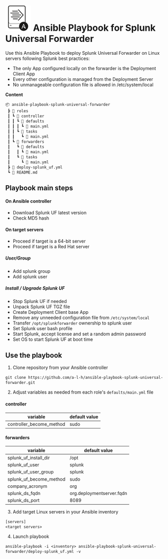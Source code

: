 # ![](logo.svg) Ansible Playbook for Splunk Universal Forwarder

Use this Ansible Playbook to deploy Splunk Universal Forwarder on Linux servers following Splunk best practices:

- The only App configured locally on the forwarder is the Deployment Client App
- Every other configuration is managed from the Deployment Server
- No unmanageable configuration file is allowed in /etc/system/local

**Content**
```
📦 ansible-playbook-splunk-universal-forwarder
 ┣ 📂 roles
 ┃ ┗ 📂 controller
 ┃ ┃ ┗ 📂 defaults
 ┃ ┃ ┃ ┗ 📜 main.yml
 ┃ ┃ ┗ 📂 tasks
 ┃ ┃   ┗ 📜 main.yml
 ┃ ┗ 📂 forwarders
 ┃   ┗ 📂 defaults
 ┃   ┃ ┗ 📜 main.yml
 ┃   ┗ 📂 tasks
 ┃     ┗ 📜 main.yml
 ┣ 📜 deploy-splunk_uf.yml
 ┗ 📜 README.md
 ```

## Playbook main steps

#### On Ansible controller

- Download Splunk UF latest version
- Check MD5 hash

#### On target servers

- Proceed if target is a 64-bit server
- Proceed if target is a Red Hat server

##### User/Group

- Add splunk group
- Add splunk user

##### Install / Upgrade Splunk UF

- Stop Splunk UF if needed
- Unpack Splunk UF TGZ file
- Create Deployment Client base App
- Remove any unneeded configuration file from `/etc/system/local`
- Transfer `/opt/splunkforwarder` ownership to splunk user
- Set Splunk user bash profile
- Start Splunk, accept license and set a random admin password
- Set OS to start Splunk UF at boot time

## Use the playbook

1. Clone repository from your Ansible controller

```
git clone https://github.com/a-l-h/ansible-playbook-splunk-universal-forwarder.git
```

2. Adjust variables as needed from each role's `defaults/main.yml` file

#### controller

| variable                 | default value             |
|-                         |-                          |
| controller_become_method | sudo                      |

#### forwarders

| variable                 | default value             |
|-                         |-                          |
| splunk_uf_install_dir    | /opt                      |
| splunk_uf_user           | splunk                    |
| splunk_uf_user_group     | splunk                    |
| splunk_uf_become_method  | sudo                      |
| company_acronym          | org                       |
| splunk_ds_fqdn           | org.deploymentserver.fqdn |
| splunk_ds_port           | 8089                      |

3. Add target Linux servers in your Ansible inventory

```
[servers]
<target servers>
```

4. Launch playbook

```
ansible-playbook -i <inventory> ansible-playbook-splunk-universal-forwarder/deploy-splunk_uf.yml -v
```
